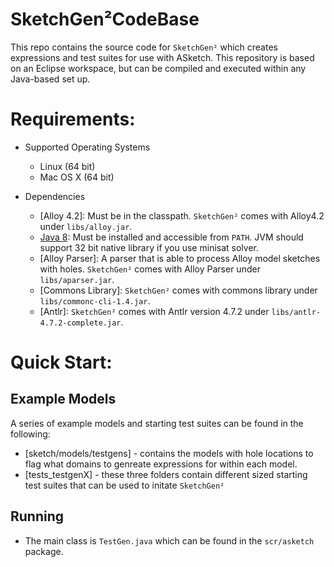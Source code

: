 # SketchGen²CodeBase

This repo contains the source code for `SketchGen²` which creates expressions and test suites for use with ASketch. This repository is based on an Eclipse workspace, but can be compiled and executed within any Java-based set up.

# Requirements:

* Supported Operating Systems
  - Linux (64 bit)
  - Mac OS X (64 bit)

* Dependencies
  - [Alloy 4.2]: Must be in the classpath.  `SketchGen²` comes with Alloy4.2 under `libs/alloy.jar`.
  - [Java 8](http://www.oracle.com/technetwork/java/javase/downloads/jdk8-downloads-2133151.html): Must be installed and accessible from `PATH`.  JVM should support 32
    bit native library if you use minisat solver.
  - [Alloy Parser]: A parser that is able to process Alloy model sketches with holes. `SketchGen²` comes with Alloy Parser under `libs/aparser.jar`.
  - [Commons Library]: `SketchGen²` comes with commons library under `libs/commonc-cli-1.4.jar`.
  - [Antlr]: `SketchGen²` comes with Antlr version 4.7.2 under `libs/antlr-4.7.2-complete.jar`.
  
# Quick Start:

## Example Models
A series of example models and starting test suites can be found in the following:
* [sketch/models/testgens] - contains the models with hole locations to flag what domains to genreate expressions for within each model.
* [tests_testgenX] - these three folders contain different sized starting test suites that can be used to initate `SketchGen²`

## Running
* The main class is `TestGen.java` which can be found in the `scr/asketch` package.
